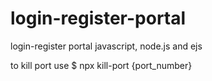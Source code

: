 # login-register-portal

login-register portal javascript, node.js and ejs

to kill port use $ npx kill-port {port_number}
